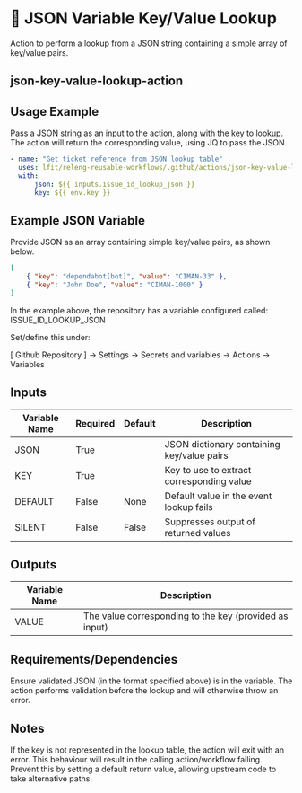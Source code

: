 <!--
SPDX-License-Identifier: Apache-2.0
SPDX-FileCopyrightText: 2024 The Linux Foundation
-->

# 🔑 JSON Variable Key/Value Lookup

Action to perform a lookup from a JSON string containing a simple array of
key/value pairs.

## json-key-value-lookup-action

## Usage Example

Pass a JSON string as an input to the action, along with the key to lookup.
The action will return the corresponding value, using JQ to pass the JSON.

```yaml
- name: "Get ticket reference from JSON lookup table"
  uses: lfit/releng-reusable-workflows/.github/actions/json-key-value-lookup-action@main
  with:
      json: ${{ inputs.issue_id_lookup_json }}
      key: ${{ env.key }}
```

## Example JSON Variable

Provide JSON as an array containing simple key/value pairs, as shown below.

```json
[
    { "key": "dependabot[bot]", "value": "CIMAN-33" },
    { "key": "John Doe", "value": "CIMAN-1000" }
]
```

In the example above, the repository has a variable configured called: ISSUE_ID_LOOKUP_JSON

Set/define this under:

[ Github Repository ] -> Settings -> Secrets and variables -> Actions -> Variables

## Inputs

<!-- markdownlint-disable MD013 -->

| Variable Name | Required | Default | Description                                |
| ------------- | -------- | ------- | ------------------------------------------ |
| JSON          | True     |         | JSON dictionary containing key/value pairs |
| KEY           | True     |         | Key to use to extract corresponding value  |
| DEFAULT       | False    | None    | Default value in the event lookup fails    |
| SILENT        | False    | False   | Suppresses output of returned values       |

<!-- markdownlint-enable MD013 -->

## Outputs

| Variable Name | Description                                            |
| ------------- | ------------------------------------------------------ |
| VALUE         | The value corresponding to the key (provided as input) |

## Requirements/Dependencies

Ensure validated JSON (in the format specified above) is in the variable.
The action performs validation before the lookup and will otherwise throw
an error.

## Notes

If the key is not represented in the lookup table, the action will exit with an
error. This behaviour will result in the calling action/workflow failing.
Prevent this by setting a default return value, allowing upstream code to take
alternative paths.
